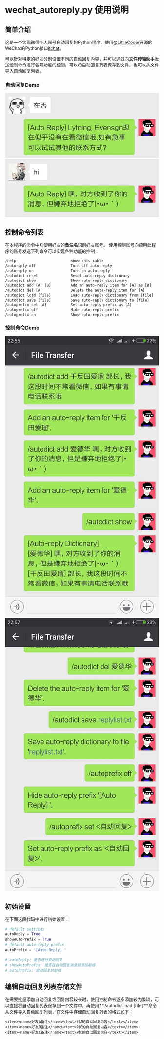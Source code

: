 # wechat_autoreply.py 使用说明
## 简单介绍
这是一个实现微信个人账号自动回复的Python程序，使用[@LittleCoder](https://github.com/littlecodersh)开源的WeChat的Python接口[itchat](https://github.com/littlecodersh/ItChat)。

可以针对特定的好友分别设置不同的自动回复内容，并可以通过向**文件传输助手**发送控制命令进行各项功能的控制。可以将自动回复列表保存到文件，也可以从文件导入自动回复列表。
### 自动回复Demo
![autoreply-demo-0](demo/autoreply-demo-0.jpg) ![autoreply-demo-1](demo/autoreply-demo-1.jpg)
## 控制命令列表
在本程序的命令中均使用好友的**备注名**识别好友账号。
使用控制账号向应用此程序的账号发送下列命令可以实现各种功能的控制：
```
/help                         Show this table
/autoreply off                Turn off auto-reply
/autoreply on                 Turn on auto-reply
/autodict reset               Reset auto-reply dictionary
/autodict show                Show auto-reply dictionary
/autodict add [A] [B]	      Add an auto-reply item for [A] as [B]
/autodict del [A]             Delete the auto-reply item for [A]
/autodict load [file]         Load auto-reply dictionary from [file]
/autodict save [file]         Save auto-reply dictionary to [file]
/autoprefix set [A]      	  Set auto-reply prefix as [A]
/autoprefix off               Hide auto-reply prefix
/autoprefix on                Show auto-reply prefix
```
### 控制命令Demo
![autoreply-control-demo-0](demo/autoreply-control-demo-0.jpg) ![autoreply-control-demo-1](demo/autoreply-control-demo-1.jpg)
## 初始设置
在下面这段代码中进行初始设置：
```python
# default settings
autoReply = True
showAutoPrefix = True
# default auto-reply prefix
autoPrefix = '[Auto Reply] '

# autoReply: 是否进行自动回复
# showAutoPrefix: 是否在自动回复消息前添加前缀
# autoPrefix: 自动回复的前缀
```

## 编辑自动回复列表存储文件
在需要批量添加自动回复或回复内容较长时，使用控制命令逐条添加较为繁琐，可以直接将自动回复列表保存到一个文件中，再使用**'/autodict load [file]'**命令从文件导入自动回复列表，在文件中存储自动回复列表的格式如下：
```
<item><name>好友A备注</name><text>对A的自动回复内容</text></item>
<item><name>好友B备注</name><text>对B的自动回复内容</text></item>
<item><name>好友C备注</name><text>对C的自动回复内容</text></item>
```

